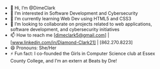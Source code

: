 - 👋 Hi, I’m @DimeClark
- 👀 I’m interested in Software Development and Cybersecurity
- 🌱 I’m currently learning Web Dev using HTML5 and CSS3
- 💞️ I’m looking to collaborate on projects related to web applications, software development, and cybersecurity initiatives
- 📫 How to reach me [dimeclark5@gmail.com] | [www.linkedin.com/in/Diamond-Clark21] | [862.270.8223]
- 😄 Pronouns: She/Her
- ⚡ Fun fact: I co-founded the Girls in Computer Science club at Essex County College, and I’m an extern at Beats by Dre!

<!---
DimeClark/DimeClark is a ✨ special ✨ repository because its `README.md` (this file) appears on your GitHub profile.
You can click the Preview link to take a look at your changes.
--->
